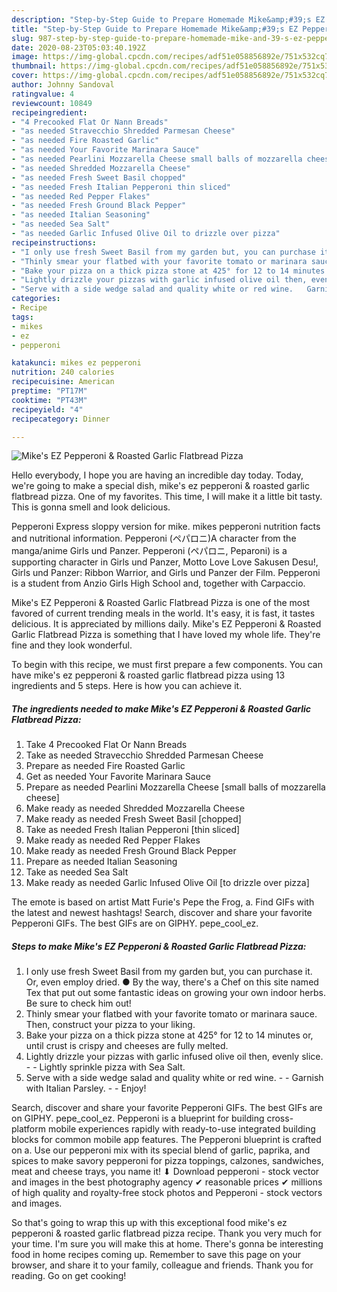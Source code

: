```yaml
---
description: "Step-by-Step Guide to Prepare Homemade Mike&amp;#39;s EZ Pepperoni &amp;amp; Roasted Garlic Flatbread Pizza"
title: "Step-by-Step Guide to Prepare Homemade Mike&amp;#39;s EZ Pepperoni &amp;amp; Roasted Garlic Flatbread Pizza"
slug: 987-step-by-step-guide-to-prepare-homemade-mike-and-39-s-ez-pepperoni-and-amp-roasted-garlic-flatbread-pizza
date: 2020-08-23T05:03:40.192Z
image: https://img-global.cpcdn.com/recipes/adf51e058856892e/751x532cq70/mikes-ez-pepperoni-roasted-garlic-flatbread-pizza-recipe-main-photo.jpg
thumbnail: https://img-global.cpcdn.com/recipes/adf51e058856892e/751x532cq70/mikes-ez-pepperoni-roasted-garlic-flatbread-pizza-recipe-main-photo.jpg
cover: https://img-global.cpcdn.com/recipes/adf51e058856892e/751x532cq70/mikes-ez-pepperoni-roasted-garlic-flatbread-pizza-recipe-main-photo.jpg
author: Johnny Sandoval
ratingvalue: 4
reviewcount: 10849
recipeingredient:
- "4 Precooked Flat Or Nann Breads"
- "as needed Stravecchio Shredded Parmesan Cheese"
- "as needed Fire Roasted Garlic"
- "as needed Your Favorite Marinara Sauce"
- "as needed Pearlini Mozzarella Cheese small balls of mozzarella cheese"
- "as needed Shredded Mozzarella Cheese"
- "as needed Fresh Sweet Basil chopped"
- "as needed Fresh Italian Pepperoni thin sliced"
- "as needed Red Pepper Flakes"
- "as needed Fresh Ground Black Pepper"
- "as needed Italian Seasoning"
- "as needed Sea Salt"
- "as needed Garlic Infused Olive Oil to drizzle over pizza"
recipeinstructions:
- "I only use fresh Sweet Basil from my garden but, you can purchase it. Or, even employ dried. ● By the way, there&#39;s a Chef on this site named Tex that put out some fantastic ideas on growing your own indoor herbs. Be sure to check him out!"
- "Thinly smear your flatbed with your favorite tomato or marinara sauce. Then, construct your pizza to your liking."
- "Bake your pizza on a thick pizza stone at 425° for 12 to 14 minutes or, until crust is crispy and cheeses are fully melted."
- "Lightly drizzle your pizzas with garlic infused olive oil then, evenly slice.  Lightly sprinkle pizza with Sea Salt."
- "Serve with a side wedge salad and quality white or red wine.   Garnish with Italian Parsley.  Enjoy!"
categories:
- Recipe
tags:
- mikes
- ez
- pepperoni

katakunci: mikes ez pepperoni 
nutrition: 240 calories
recipecuisine: American
preptime: "PT17M"
cooktime: "PT43M"
recipeyield: "4"
recipecategory: Dinner

---
```



![Mike&#39;s EZ Pepperoni &amp; Roasted Garlic Flatbread Pizza](https://img-global.cpcdn.com/recipes/adf51e058856892e/751x532cq70/mikes-ez-pepperoni-roasted-garlic-flatbread-pizza-recipe-main-photo.jpg)

Hello everybody, I hope you are having an incredible day today. Today, we're going to make a special dish, mike&#39;s ez pepperoni &amp; roasted garlic flatbread pizza. One of my favorites. This time, I will make it a little bit tasty. This is gonna smell and look delicious.

Pepperoni Express sloppy version for mike. mikes pepperoni nutrition facts and nutritional information. Pepperoni (ペパロニ)A character from the manga/anime Girls und Panzer. Pepperoni (ペパロニ, Peparoni) is a supporting character in Girls und Panzer, Motto Love Love Sakusen Desu!, Girls und Panzer: Ribbon Warrior, and Girls und Panzer der Film. Pepperoni is a student from Anzio Girls High School and, together with Carpaccio.

Mike&#39;s EZ Pepperoni &amp; Roasted Garlic Flatbread Pizza is one of the most favored of current trending meals in the world. It's easy, it is fast, it tastes delicious. It is appreciated by millions daily. Mike&#39;s EZ Pepperoni &amp; Roasted Garlic Flatbread Pizza is something that I have loved my whole life. They're fine and they look wonderful.


To begin with this recipe, we must first prepare a few components. You can have mike&#39;s ez pepperoni &amp; roasted garlic flatbread pizza using 13 ingredients and 5 steps. Here is how you can achieve it.

<!--inarticleads1-->

##### The ingredients needed to make Mike&#39;s EZ Pepperoni &amp; Roasted Garlic Flatbread Pizza:

1. Take 4 Precooked Flat Or Nann Breads
1. Take as needed Stravecchio Shredded Parmesan Cheese
1. Prepare as needed Fire Roasted Garlic
1. Get as needed Your Favorite Marinara Sauce
1. Prepare as needed Pearlini Mozzarella Cheese [small balls of mozzarella cheese]
1. Make ready as needed Shredded Mozzarella Cheese
1. Make ready as needed Fresh Sweet Basil [chopped]
1. Take as needed Fresh Italian Pepperoni [thin sliced]
1. Make ready as needed Red Pepper Flakes
1. Make ready as needed Fresh Ground Black Pepper
1. Prepare as needed Italian Seasoning
1. Take as needed Sea Salt
1. Make ready as needed Garlic Infused Olive Oil [to drizzle over pizza]


The emote is based on artist Matt Furie&#39;s Pepe the Frog, a. Find GIFs with the latest and newest hashtags! Search, discover and share your favorite Pepperoni GIFs. The best GIFs are on GIPHY. pepe_cool_ez. 

<!--inarticleads2-->

##### Steps to make Mike&#39;s EZ Pepperoni &amp; Roasted Garlic Flatbread Pizza:

1. I only use fresh Sweet Basil from my garden but, you can purchase it. Or, even employ dried. ● By the way, there&#39;s a Chef on this site named Tex that put out some fantastic ideas on growing your own indoor herbs. Be sure to check him out!
1. Thinly smear your flatbed with your favorite tomato or marinara sauce. Then, construct your pizza to your liking.
1. Bake your pizza on a thick pizza stone at 425° for 12 to 14 minutes or, until crust is crispy and cheeses are fully melted.
1. Lightly drizzle your pizzas with garlic infused olive oil then, evenly slice. -  - Lightly sprinkle pizza with Sea Salt.
1. Serve with a side wedge salad and quality white or red wine.  -  - Garnish with Italian Parsley. -  - Enjoy!


Search, discover and share your favorite Pepperoni GIFs. The best GIFs are on GIPHY. pepe_cool_ez. Pepperoni is a blueprint for building cross-platform mobile experiences rapidly with ready-to-use integrated building blocks for common mobile app features. The Pepperoni blueprint is crafted on a. Use our pepperoni mix with its special blend of garlic, paprika, and spices to make savory pepperoni for pizza toppings, calzones, sandwiches, meat and cheese trays, you name it! ⬇ Download pepperoni - stock vector and images in the best photography agency ✔ reasonable prices ✔ millions of high quality and royalty-free stock photos and Pepperoni - stock vectors and images. 

So that's going to wrap this up with this exceptional food mike&#39;s ez pepperoni &amp; roasted garlic flatbread pizza recipe. Thank you very much for your time. I'm sure you will make this at home. There's gonna be interesting food in home recipes coming up. Remember to save this page on your browser, and share it to your family, colleague and friends. Thank you for reading. Go on get cooking!
